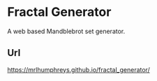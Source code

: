 # Fractal Generator

A web based Mandblebrot set generator.

## Url

https://mrlhumphreys.github.io/fractal_generator/
